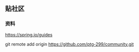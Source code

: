 ## 贴社区

### 资料
https://spring.io/guides

git remote add origin https://github.com/ptg-299/community.git
